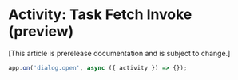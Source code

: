 # Activity: Task Fetch Invoke (preview)

[This article is prerelease documentation and is subject to change.]

<!-- langtabs-start -->
```typescript
app.on('dialog.open', async ({ activity }) => {});
```
<!-- langtabs-end -->